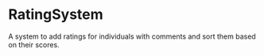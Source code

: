 # RatingSystem
A system to add ratings for individuals with comments and sort them based on their scores.
